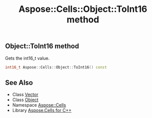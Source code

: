 ﻿---
title: Aspose::Cells::Object::ToInt16 method
linktitle: ToInt16
second_title: Aspose.Cells for C++ API Reference
description: 'Aspose::Cells::Object::ToInt16 method. Gets the int16_t value in C++.'
type: docs
weight: 1900
url: /cpp/aspose.cells/object/toint16/
---
## Object::ToInt16 method


Gets the int16_t value.

```cpp
int16_t Aspose::Cells::Object::ToInt16() const
```

## See Also

* Class [Vector](../../vector/)
* Class [Object](../)
* Namespace [Aspose::Cells](../../)
* Library [Aspose.Cells for C++](../../../)
